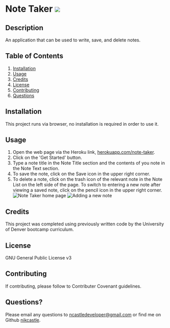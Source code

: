 
# Note Taker  <img src="https://img.shields.io/badge/License-GNU General Public License v3-yellow"></img>

## Description
An application that can be used to write, save, and delete notes.

## Table of Contents
1. [Installation](#installation)
2. [Usage](#usage)
3. [Credits](#credits)
4. [License](#license)
5. [Contributing](#contributing)
6. [Questions](#questions)

## Installation
This project runs via browser, no installation is required in order to use it. 

## Usage
1. Open the web page via the Heroku link, [herokuapp.com/note-taker](https://ancient-bayou-78937.herokuapp.com/). 
2. Click on the 'Get Started' button. 
3. Type a note title in the Note Title section and the contents of you note in the Note Text section.
4. To save the note, click on the Save icon in the upper right corner. 
5. To delete a note, click on the trash icon of the relevant note in the Note List on the left side of the page. To switch to entering a new note after viewing a saved note, click on the pencil icon in the upper right corner.
![Note Taker home page](./assets/images/note-taker-homepage.png)
![Adding a new note](./assets/images/new-note.png)

## Credits
 This project was completed using previously written code by the University of Denver bootcamp curriculum.

## License
GNU General Public License v3

## Contributing
If contributing, please follow to Contributer Covenant guidelines.

## Questions?
Please email any questions to [ncastledeveloper@gmail.com](mailto:ncastledeveloper@gmail.com) or find me on Github [nikcastle](https://github.com/nikcastle).
